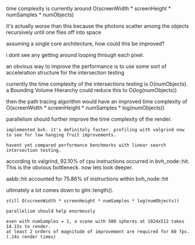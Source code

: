 time complexity is currently around O(screenWidth * screenHeight * numSamples * numObjects)

it's actually worse than this because the photons scatter among the objects recursively until one flies off into space

assuming a single core architecture, how could this be improved?

i dont see any getting around looping through each pixel.

an obvious way to improve the performance is to use some sort of acceleration structure for the intersection testing

currently the time complexity of the intersections testing is O(numObjects). a Bounding Volume Hierarchy could reduce this to O(log(numObjects))

then the path tracing algorithm would have an improved time complexity of O(screenWidth * screenHeight * numSamples * log(numObjects))

parallelism should further improve the time complexity of the render.

~~~~
implemented bvh. it's definitely faster. profiling with valgrind now to see for low hanging fruit improvements.

havent yet compared performance benchmarks with linear search intersection testing.

~~~~
according to valgrind, 92.10% of cpu instructions occurred in bvh_node::hit.
This is the obvious bottleneck. now lets look deeper.

aabb::hit accounted for 75.86% of instructions within bvh_node::hit

ultimately a lot comes down to glm::length().

~~~ 
still O(screenWidth * screenHeight * numSamples * log(numObjects))

parallelism should help enormously

even with numSamples = 1, a scene with 500 spheres at 1024x512 takes 14.15s to render.
at least 2 orders of magnitude of improvement are required for 60 fps. (.14s render times)


